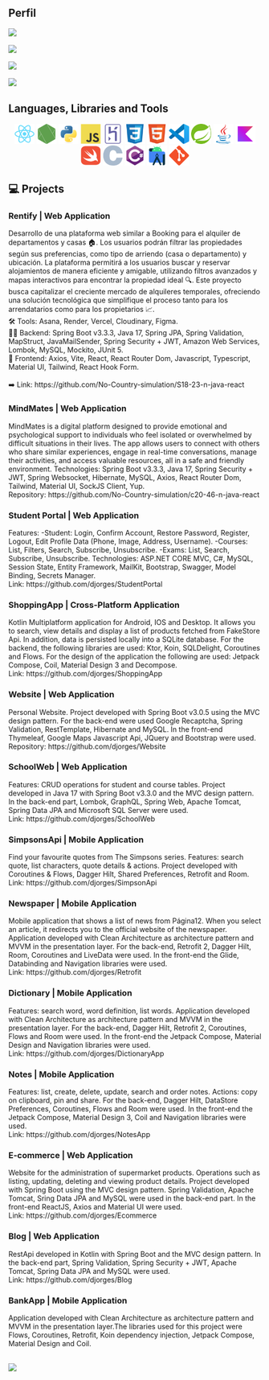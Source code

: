 <h2>Perfil</h2>

![](http://github-profile-summary-cards.vercel.app/api/cards/stats?username=djorges&theme=default)

![](http://github-profile-summary-cards.vercel.app/api/cards/productive-time?username=djorges&theme=default&utcOffset=8)

![](http://github-profile-summary-cards.vercel.app/api/cards/repos-per-language?username=djorges&theme=default)

![](http://github-profile-summary-cards.vercel.app/api/cards/most-commit-language?username=djorges&theme=default)

<h2>Languages, Libraries and Tools</h2>

<div align="center">
  <img src="https://github.com/devicons/devicon/blob/master/icons/react/react-original.svg" title="React" alt="React" width="40" height="40"/>

<img src="https://github.com/devicons/devicon/blob/master/icons/nodejs/nodejs-plain.svg" title="Node.js" alt="Node.js" width="40" height="40"/>

<img src="https://raw.githubusercontent.com/devicons/devicon/1119b9f84c0290e0f0b38982099a2bd027a48bf1/icons/python/python-original.svg" alt="Python" width="40" height="40"/>

<img src="https://github.com/devicons/devicon/blob/master/icons/javascript/javascript-original.svg" title="JavaScript" alt="JavaScript" width="40" height="40"/>
<img src="https://github.com/devicons/devicon/blob/master/icons/heroku/heroku-original.svg" title="Heroku" alt="Heroku" width="40" height="40"/>

<img src="https://github.com/devicons/devicon/blob/master/icons/css3/css3-original.svg" title="CSS3" alt="CSS3" width="40" height="40"/>

<img src="https://github.com/devicons/devicon/blob/master/icons/html5/html5-original.svg" title="HTML5" alt="HTML5" width="40" height="40"/>

<img src="https://github.com/devicons/devicon/blob/master/icons/vscode/vscode-original.svg" title="VSCode" alt="VSCode" width="40" height="40">

<img src="https://github.com/devicons/devicon/blob/master/icons/spring/spring-original.svg" title="Spring" alt="Spring" width="40" height="40"/>

<img src="https://github.com/devicons/devicon/blob/master/icons/java/java-original.svg" title="Java" alt="Java" width="40" height="40"/>

<img src="https://github.com/devicons/devicon/blob/master/icons/kotlin/kotlin-original.svg" title="Kotlin" alt="Kotlin" width="40" height="40"/>

<img src="https://github.com/devicons/devicon/blob/master/icons/swift/swift-original.svg" title="Swift" alt="Swift" width="40" height="40"/>
  <img src="https://github.com/devicons/devicon/blob/master/icons/c/c-original.svg" title="C" alt="C" width="40" height="40"/>

  <img src="https://github.com/devicons/devicon/blob/master/icons/csharp/csharp-original.svg" title="CSharp" alt="CSharp" width="40" height="40"/>

  <img src="https://github.com/devicons/devicon/blob/master/icons/androidstudio/androidstudio-original.svg" title="AndroidStudio" alt="AndroidStudio" width="40" height="40"/>  
  <img src="https://raw.githubusercontent.com/devicons/devicon/1119b9f84c0290e0f0b38982099a2bd027a48bf1/icons/git/git-original.svg" alt="Git" width="40" height="40"/>
</div>

<h2>💻 Projects</h2>
<h3>Rentify | Web Application</h3>
Desarrollo de una plataforma web similar a Booking para el alquiler de departamentos y casas 🏠. Los usuarios podrán filtrar las propiedades según sus preferencias, como tipo de arriendo (casa o departamento) y ubicación.
La plataforma permitirá a los usuarios buscar y reservar alojamientos de manera eficiente y amigable, utilizando filtros avanzados y mapas interactivos para encontrar la propiedad ideal 🔍.
Este proyecto busca capitalizar el creciente mercado de alquileres temporales, ofreciendo una solución tecnológica que simplifique el proceso tanto para los arrendatarios como para los propietarios 📈.<br>
🛠️ Tools: Asana, Render, Vercel, Cloudinary, Figma. <br>
🧑‍💻 Backend: Spring Boot v3.3.3, Java 17, Spring JPA, Spring Validation, MapStruct, JavaMailSender, Spring Security + JWT, Amazon Web Services, Lombok, MySQL, Mockito, JUnit 5. <br>
🎨 Frontend: Axios, Vite, React, React Router Dom, Javascript, Typescript, Material UI, Tailwind, React Hook Form. <br>
<br>➡️ Link: https://github.com/No-Country-simulation/S18-23-n-java-react

<h3>MindMates | Web Application</h3>
MindMates is a digital platform designed to provide emotional and psychological support to individuals who feel isolated or overwhelmed by difficult situations in their lives. The app allows users to connect with others who share similar experiences, engage in real-time conversations, manage their activities, and access valuable resources, all in a safe and friendly environment.
Technologies: Spring Boot v3.3.3, Java 17, Spring Security + JWT, Spring Websocket, Hibernate, MySQL, Axios, React Router Dom, Tailwind, Material UI, SockJS Client, Yup.
<br>Repository: https://github.com/No-Country-simulation/c20-46-n-java-react

<h3>Student Portal | Web Application</h3>
Features:
    -Student: Login, Confirm Account, Restore Password, Register, Logout, Edit Profile Data (Phone, Image, Address, Username).
    -Courses: List, Filters, Search, Subscribe, Unsubscribe.
    -Exams: List, Search, Subscribe, Unsubscribe.
Technologies: ASP.NET CORE MVC, C#, MySQL, Session State, Entity Framework, MailKit, Bootstrap, Swagger, Model Binding, Secrets Manager.
<br> Link: https://github.com/djorges/StudentPortal

<h3>ShoppingApp | Cross-Platform Application</h3>
Kotlin Multiplatform application for Android, IOS and Desktop. It allows you to search, view details and display a list of products fetched from FakeStore Api. In addition, data is persisted locally into a SQLite database. For the backend, the following libraries are used: Ktor, Koin, SQLDelight, Coroutines and Flows. For the design of the application the following are used: Jetpack Compose, Coil, Material Design 3 and Decompose.
<br>Link: https://github.com/djorges/ShoppingApp

<h3>Website | Web Application</h3>
Personal Website. Project developed with Spring Boot v3.0.5 using the MVC design pattern. For the back-end were used Google Recaptcha, Spring Validation, RestTemplate, Hibernate and MySQL. In the front-end Thymeleaf, Google Maps Javascript Api, JQuery and Bootstrap were used.
<br>Repository: https://github.com/djorges/Website

<h3>SchoolWeb | Web Application</h3>
Features: CRUD operations for student and course tables. Project developed in Java 17 with Spring Boot v3.3.0 and the MVC design pattern. In the back-end part, Lombok, GraphQL, Spring Web, Apache Tomcat, Spring Data JPA and Microsoft SQL Server were used.
<br>Link: https://github.com/djorges/SchoolWeb
  
<h3>SimpsonsApi | Mobile Application</h3>
Find your favourite quotes from The Simpsons series. Features: search quote, list characters, quote details & actions. Project developed with Coroutines & Flows, Dagger Hilt, Shared Preferences, Retrofit and Room.
<br>Link: https://github.com/djorges/SimpsonApi

<h3>Newspaper | Mobile Application</h3>
Mobile application that shows a list of news from Página12. When you select an article, it redirects you to the official website of the newspaper. Application developed with Clean Architecture as architecture pattern and MVVM in the presentation layer. For the back-end, Retrofit 2, Dagger Hilt, Room, Coroutines and LiveData were used.
In the front-end the Glide, Databinding and Navigation libraries were used.
<br>Link: https://github.com/djorges/Retrofit

<h3>Dictionary | Mobile Application</h3>
Features: search word, word definition, list words. Application developed with Clean Architecture as architecture pattern and MVVM in the presentation layer. For the back-end, Dagger Hilt, Retrofit 2, Coroutines, Flows and Room were used.
In the front-end the Jetpack Compose, Material Design and Navigation libraries were used.
<br>Link: https://github.com/djorges/DictionaryApp

<h3>Notes | Mobile Application</h3>
Features: list, create, delete, update, search and order notes. Actions: copy on clipboard, pin and share. For the back-end, Dagger Hilt, DataStore Preferences, Coroutines, Flows and Room were used.
In the front-end the Jetpack Compose, Material Design 3, Coil and Navigation libraries were used.
<br>Link: https://github.com/djorges/NotesApp

<h3>E-commerce | Web Application</h3>
Website for the administration of supermarket products. Operations such as listing, updating, deleting and viewing product details. Project developed with Spring Boot using the MVC design pattern. Spring Validation, Apache Tomcat, Sring Data JPA and MySQL were used in the back-end part. In the front-end ReactJS, Axios and Material UI were used.
<br>Link: https://github.com/djorges/Ecommerce

<h3>Blog | Web Application</h3>
RestApi developed in Kotlin with Spring Boot and the MVC design pattern. In the back-end part, Spring Validation, Spring Security + JWT, Apache Tomcat, Spring Data JPA and MySQL were used.
<br> Link: https://github.com/djorges/Blog

<h3>BankApp | Mobile Application</h3>
Application developed with Clean Architecture as architecture pattern and MVVM in the presentation layer.The libraries used for this project were Flows, Coroutines, Retrofit, Koin dependency injection, Jetpack Compose, Material Design and Coil.

<br>

<br>

![](http://github-profile-summary-cards.vercel.app/api/cards/profile-details?username=djorges&theme=default)
